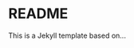 # README

This is a Jekyll template based on...
<!--
This Jekyll template is a way to organize and publish your thoughts from [Obsidian](https://obsidian.md/) to the web, complete with backlinks, notes graph, and wikilink support. This template was modified by [Megumi Tanaka](https://megumi.co) in 2021. Here's <a href="https://garden.megu.space/your-first-note.html#installation" class="internal-link">how to install this template</a>. View this template on [Github](https://github.com/meewgumi/green-web-template).

Based on the [Jekyll digital garden template](https://github.com/maximevaillancourt/digital-garden-jekyll-template) by Maxime Vaillancourt. -->
